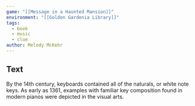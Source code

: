```yaml
---
game: "[[Message in a Haunted Mansion]]"
environment: "[[Golden Gardenia Library]]"
tags: 
  - book
  - music
  - clue
author: Melody McKehr
---
```

## Text

By the 14th century, keyboards contained all of the naturals, or white note keys. As early as 1361, examples with familiar key composition found in modern pianos were depicted in the visual arts.